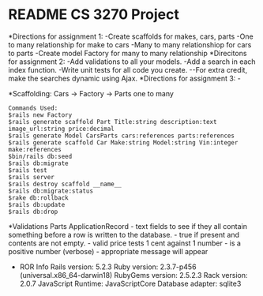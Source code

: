# README CS 3270 Project
*Directions for assignment 1:
    -Create scaffolds for makes, cars, parts
    -One to many relationship for make to cars
    -Many to many relationshiop for cars to parts
    -Create model Factory for many to many relationship 
*Direcitons for assignment 2:
    -Add validations to all your models. 
    -Add a search in each index function. 
    -Write unit tests for all code you create. 
    --For extra credit, make the searches dynamic using Ajax.
*Directions for assignment 3:
    -
    
*Scaffolding:
Cars -> Factory -> Parts
one to many
    
    
    Commands Used:
    $rails new Factory
    $rails generate scaffold Part Title:string description:text image_url:string price:decimal
    $rails generate Model CarsParts cars:references parts:references
    $rails generate scaffold Car Make:string Model:string Vin:integer make:references
    $bin/rails db:seed
    $rails db:migrate
    $rails test
    $rails server
    $rails destroy scaffold __name__
    $rails db:migrate:status
    $rake db:rollback
    $rails db:update
    $rails db:drop
    
*Validations Parts ApplicationRecord
    - text fields to see if they all contain something before a row is written to the database.
        - true if present and contents are not empty.
    - valid price tests 1 cent against 1 number
        - is a positive number (verbose)
        - appropriate message will appear
    
* ROR Info
Rails version: 5.2.3
Ruby version: 2.3.7-p456 (universal.x86_64-darwin18)
RubyGems version: 2.5.2.3
Rack version: 2.0.7
JavaScript Runtime: JavaScriptCore
Database adapter: sqlite3
